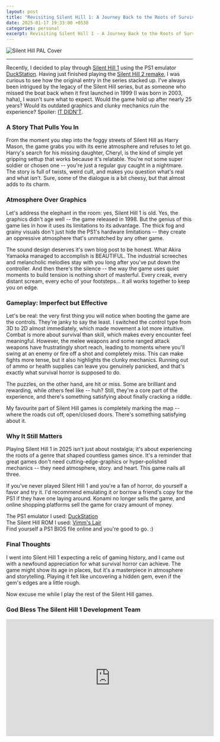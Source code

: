 ```yaml
---
layout: post
title: "Revisiting Silent Hill 1: A Journey Back to the Roots of Survival Horror"
date: 2025-01-17 19:33:00 +0530
categories: personal
excerpt: Revisiting Silent Hill 1 - A Journey Back to the Roots of Survival Horror
---
```


![Silent Hill PAL Cover](/images/posts/revisiting-silent-hill-one/silent-hill-cover.jpg)

---

Recently, I decided to play through [Silent Hill 1](https://en.wikipedia.org/wiki/Silent_Hill_(video_game)) using the PS1 emulator [DuckStation](https://duckstation.org/). Having just finished playing the [Silent Hill 2 remake](https://store.steampowered.com/app/2124490/SILENT_HILL_2/), I was curious to see how the original entry in the series stacked up. I've always been intrigued by the legacy of the Silent Hill series, but as someone who missed the boat back when it first launched in 1999 (I was born in 2003, haha), I wasn't sure what to expect. Would the game hold up after nearly 25 years? Would its outdated graphics and clunky mechanics ruin the experience? Spoiler: <ins>IT DIDN'T</ins>.

### A Story That Pulls You In
From the moment you step into the foggy streets of Silent Hill as Harry Mason, the game grabs you with its eerie atmosphere and refuses to let go. Harry's search for his missing daughter, Cheryl, is the kind of simple yet gripping settup that works because it's relatable. You're not some super soldier or chosen one -- you're just a regular guy caught in a nightmare. The story is full of twists, weird cult, and makes you question what's real and what isn't. Sure, some of the dialogue is a bit cheesy, but that almost adds to its charm.

### Atmosphere Over Graphics
Let's address the elephant in the room: yes, Silent Hill 1 is old. Yes, the graphics didn't age well -- the game released in 1998. But the genius of this game lies in how it uses its limitations to its advantage. The thick fog and grainy visuals don't just hide the PS1's hardware limitations -- they create an oppressive atmosphere that's unmatched by any other game.

The sound design deserves it's own blog post to be honest. What Akira Yamaoka managed to accomplish is BEAUTIFUL. The industrial screeches and melancholic melodies stay with you long after you've put down the controller. And then there's the silence  -- the way the game uses quiet moments to build tension is nothing short of masterful. Every creak, every distant scream, every echo of your footsteps... it all works together to keep you on edge.

### Gameplay: Imperfect but Effective
Let's be real: the very first thing you will notice when booting the game are the controls. They're janky to say the least. I switched the control type from 3D to 2D almost immediately, which made movement a lot more intuitive. Combat is more about survival than skill, which makes every encounter feel meaningful. However, the melee weapons and some ranged attack weapons have frustratingly short reach, leading to moments where you'll swing at an enemy or fire off a shot and completely miss. This can make fights more tense, but it also highlights the clunky mechanics. Running out of ammo or health supplies can leave you genuinely panicked, and that's exactly what survival horror is supposed to do.

The puzzles, on the other hand, are hit or miss. Some are brilliant and rewarding, while others feel like -- huh? Still, they're a core part of the experience, and there's something satisfying about finally cracking a riddle.

My favourite part of Silent Hill games is completely marking the map -- where the roads cut off, open/closed doors. There's something satisfying about it.

### Why It Still Matters
Playing Silent Hill 1 in 2025 isn't just about nostalgia; it's about experiencing the roots of a genre that shaped countless games since. It's a reminder that great games don't need cutting-edge-graphics or hyper-polished mechanics -- they need atmosphere, story. and heart. This game nails all three.

If you've never played Silent Hill 1 and you're a fan of horror, do yourself a favor and try it. I'd recommend emulating it or borrow a friend's copy for the PS1 if they have one laying around. Konami no longer sells the game, and online shopping platforms sell the game for crazy amount of money.

The PS1 emulator I used: [DuckStation](https://duckstation.org/) </br>
The Silent Hill ROM I used: [Vimm's Lair](https://vimm.net/vault/50618) </br>
Find yourself a PS1 BIOS file online and you're good to go. :)

### Final Thoughts
I went into Silent Hill 1 expecting a relic of gaming history, and I came out with a newfound appreciation for what survival horror can achieve. The game might show its age in places, but it's a masterpiece in atmosphere and storytelling. Playing it felt like uncovering a hidden gem, even if the gem's edges are a little rough. 

Now excuse me while I play the rest of the Silent Hill games.

### God Bless The Silent Hill 1 Development Team
<div style="position: relative; width: 100%; padding-bottom: 56.25%">
<iframe width="560" height="315" src="https://www.youtube.com/embed/SIEAOySzWYA?si=yYLwqIpFidlOT2er" title="YouTube video player" frameborder="0" allow="accelerometer; autoplay; clipboard-write; encrypted-media; gyroscope; picture-in-picture; web-share" referrerpolicy="strict-origin-when-cross-origin" allowfullscreen></iframe>
</div>